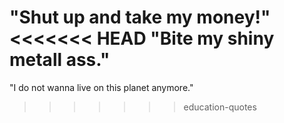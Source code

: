 "Shut up and take my money!"
<<<<<<< HEAD
"Bite my shiny metall ass."
=======

"I do not wanna live on this planet anymore."
>>>>>>> education-quotes
